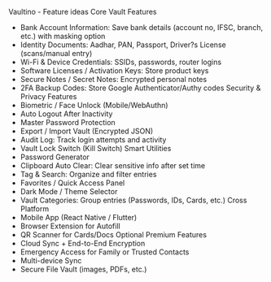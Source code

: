 
Vaultino - Feature ideas
Core Vault Features
- Bank Account Information: Save bank details (account no, IFSC, branch, etc.) with masking option
- Identity Documents: Aadhar, PAN, Passport, Driver?s License (scans/manual entry)
- Wi-Fi & Device Credentials: SSIDs, passwords, router logins
- Software Licenses / Activation Keys: Store product keys
- Secure Notes / Secret Notes: Encrypted personal notes
- 2FA Backup Codes: Store Google Authenticator/Authy codes
Security & Privacy Features
- Biometric / Face Unlock (Mobile/WebAuthn)
- Auto Logout After Inactivity
- Master Password Protection
- Export / Import Vault (Encrypted JSON)
- Audit Log: Track login attempts and activity
- Vault Lock Switch (Kill Switch)
Smart Utilities
- Password Generator
- Clipboard Auto Clear: Clear sensitive info after set time
- Tag & Search: Organize and filter entries
- Favorites / Quick Access Panel
- Dark Mode / Theme Selector
- Vault Categories: Group entries (Passwords, IDs, Cards, etc.)
Cross Platform
- Mobile App (React Native / Flutter)
- Browser Extension for Autofill
- QR Scanner for Cards/Docs
Optional Premium Features
- Cloud Sync + End-to-End Encryption
- Emergency Access for Family or Trusted Contacts
- Multi-device Sync
- Secure File Vault (images, PDFs, etc.)